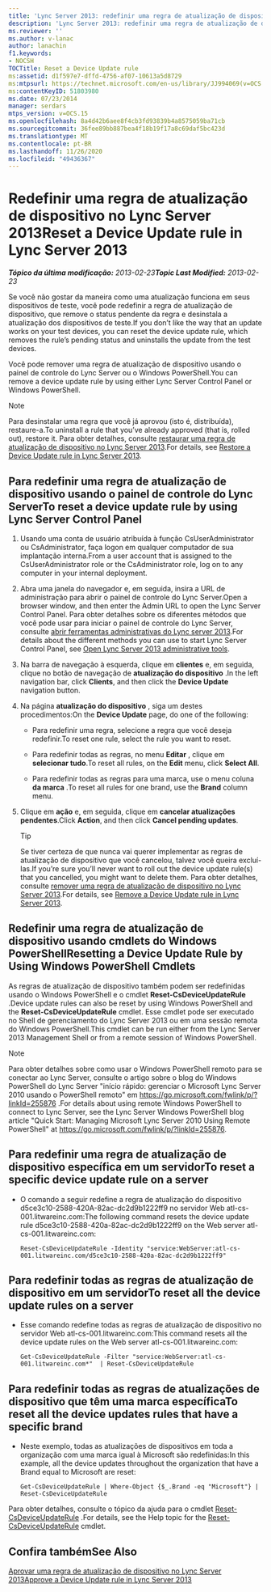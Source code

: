 ```yaml
---
title: 'Lync Server 2013: redefinir uma regra de atualização de dispositivo'
description: 'Lync Server 2013: redefinir uma regra de atualização de dispositivo.'
ms.reviewer: ''
ms.author: v-lanac
author: lanachin
f1.keywords:
- NOCSH
TOCTitle: Reset a Device Update rule
ms:assetid: d1f597e7-dffd-4756-af07-10613a5d8729
ms:mtpsurl: https://technet.microsoft.com/en-us/library/JJ994069(v=OCS.15)
ms:contentKeyID: 51803980
ms.date: 07/23/2014
manager: serdars
mtps_version: v=OCS.15
ms.openlocfilehash: 8a4d42b6aee8f4cb3fd93839b4a8575059ba71cb
ms.sourcegitcommit: 36fee89bb887bea4f18b19f17a8c69daf5bc423d
ms.translationtype: MT
ms.contentlocale: pt-BR
ms.lasthandoff: 11/26/2020
ms.locfileid: "49436367"
---
```

# <a name="reset-a-device-update-rule-in-lync-server-2013"></a><span data-ttu-id="c37d1-103">Redefinir uma regra de atualização de dispositivo no Lync Server 2013</span><span class="sxs-lookup"><span data-stu-id="c37d1-103">Reset a Device Update rule in Lync Server 2013</span></span>

<div data-xmlns="http://www.w3.org/1999/xhtml">

<div class="topic" data-xmlns="http://www.w3.org/1999/xhtml" data-msxsl="urn:schemas-microsoft-com:xslt" data-cs="https://msdn.microsoft.com/">

<div data-asp="https://msdn2.microsoft.com/asp">



</div>

<div id="mainSection">

<div id="mainBody"><span data-ttu-id="c37d1-104">

<span> </span></span><span class="sxs-lookup"><span data-stu-id="c37d1-104">

<span> </span></span></span>

<span data-ttu-id="c37d1-105">_**Tópico da última modificação:** 2013-02-23_</span><span class="sxs-lookup"><span data-stu-id="c37d1-105">_**Topic Last Modified:** 2013-02-23_</span></span>

<span data-ttu-id="c37d1-106">Se você não gostar da maneira como uma atualização funciona em seus dispositivos de teste, você pode redefinir a regra de atualização de dispositivo, que remove o status pendente da regra e desinstala a atualização dos dispositivos de teste.</span><span class="sxs-lookup"><span data-stu-id="c37d1-106">If you don’t like the way that an update works on your test devices, you can reset the device update rule, which removes the rule’s pending status and uninstalls the update from the test devices.</span></span>

<span data-ttu-id="c37d1-107">Você pode remover uma regra de atualização de dispositivo usando o painel de controle do Lync Server ou o Windows PowerShell.</span><span class="sxs-lookup"><span data-stu-id="c37d1-107">You can remove a device update rule by using either Lync Server Control Panel or Windows PowerShell.</span></span>

<div>


> [!NOTE]  
> <span data-ttu-id="c37d1-108">Para desinstalar uma regra que você já aprovou (isto é, distribuída), restaure-a.</span><span class="sxs-lookup"><span data-stu-id="c37d1-108">To uninstall a rule that you’ve already approved (that is, rolled out), restore it.</span></span> <span data-ttu-id="c37d1-109">Para obter detalhes, consulte <A href="lync-server-2013-restore-a-device-update-rule.md">restaurar uma regra de atualização de dispositivo no Lync Server 2013</A>.</span><span class="sxs-lookup"><span data-stu-id="c37d1-109">For details, see <A href="lync-server-2013-restore-a-device-update-rule.md">Restore a Device Update rule in Lync Server 2013</A>.</span></span>



</div>

<div>

## <a name="to-reset-a-device-update-rule-by-using-lync-server-control-panel"></a><span data-ttu-id="c37d1-110">Para redefinir uma regra de atualização de dispositivo usando o painel de controle do Lync Server</span><span class="sxs-lookup"><span data-stu-id="c37d1-110">To reset a device update rule by using Lync Server Control Panel</span></span>

1.  <span data-ttu-id="c37d1-111">Usando uma conta de usuário atribuída à função CsUserAdministrator ou CsAdministrator, faça logon em qualquer computador de sua implantação interna.</span><span class="sxs-lookup"><span data-stu-id="c37d1-111">From a user account that is assigned to the CsUserAdministrator role or the CsAdministrator role, log on to any computer in your internal deployment.</span></span>

2.  <span data-ttu-id="c37d1-112">Abra uma janela do navegador e, em seguida, insira a URL de administração para abrir o painel de controle do Lync Server.</span><span class="sxs-lookup"><span data-stu-id="c37d1-112">Open a browser window, and then enter the Admin URL to open the Lync Server Control Panel.</span></span> <span data-ttu-id="c37d1-113">Para obter detalhes sobre os diferentes métodos que você pode usar para iniciar o painel de controle do Lync Server, consulte [abrir ferramentas administrativas do Lync server 2013](lync-server-2013-open-lync-server-administrative-tools.md).</span><span class="sxs-lookup"><span data-stu-id="c37d1-113">For details about the different methods you can use to start Lync Server Control Panel, see [Open Lync Server 2013 administrative tools](lync-server-2013-open-lync-server-administrative-tools.md).</span></span>

3.  <span data-ttu-id="c37d1-114">Na barra de navegação à esquerda, clique em **clientes** e, em seguida, clique no botão de navegação de **atualização do dispositivo** .</span><span class="sxs-lookup"><span data-stu-id="c37d1-114">In the left navigation bar, click **Clients**, and then click the **Device Update** navigation button.</span></span>

4.  <span data-ttu-id="c37d1-115">Na página **atualização do dispositivo** , siga um destes procedimentos:</span><span class="sxs-lookup"><span data-stu-id="c37d1-115">On the **Device Update** page, do one of the following:</span></span>
    
      - <span data-ttu-id="c37d1-116">Para redefinir uma regra, selecione a regra que você deseja redefinir.</span><span class="sxs-lookup"><span data-stu-id="c37d1-116">To reset one rule, select the rule you want to reset.</span></span>
    
      - <span data-ttu-id="c37d1-117">Para redefinir todas as regras, no menu **Editar** , clique em **selecionar tudo**.</span><span class="sxs-lookup"><span data-stu-id="c37d1-117">To reset all rules, on the **Edit** menu, click **Select All**.</span></span>
    
      - <span data-ttu-id="c37d1-118">Para redefinir todas as regras para uma marca, use o menu coluna **da marca** .</span><span class="sxs-lookup"><span data-stu-id="c37d1-118">To reset all rules for one brand, use the **Brand** column menu.</span></span>

5.  <span data-ttu-id="c37d1-119">Clique em **ação** e, em seguida, clique em **cancelar atualizações pendentes**.</span><span class="sxs-lookup"><span data-stu-id="c37d1-119">Click **Action**, and then click **Cancel pending updates**.</span></span>
    
    <div>
    

    > [!TIP]  
    > <span data-ttu-id="c37d1-120">Se tiver certeza de que nunca vai querer implementar as regras de atualização de dispositivo que você cancelou, talvez você queira excluí-las.</span><span class="sxs-lookup"><span data-stu-id="c37d1-120">If you’re sure you’ll never want to roll out the device update rule(s) that you cancelled, you might want to delete them.</span></span> <span data-ttu-id="c37d1-121">Para obter detalhes, consulte <A href="lync-server-2013-remove-a-device-update-rule.md">remover uma regra de atualização de dispositivo no Lync Server 2013</A>.</span><span class="sxs-lookup"><span data-stu-id="c37d1-121">For details, see <A href="lync-server-2013-remove-a-device-update-rule.md">Remove a Device Update rule in Lync Server 2013</A>.</span></span>

    
    </div>

</div>

<div>

## <a name="resetting-a-device-update-rule-by-using-windows-powershell-cmdlets"></a><span data-ttu-id="c37d1-122">Redefinir uma regra de atualização de dispositivo usando cmdlets do Windows PowerShell</span><span class="sxs-lookup"><span data-stu-id="c37d1-122">Resetting a Device Update Rule by Using Windows PowerShell Cmdlets</span></span>

<span data-ttu-id="c37d1-123">As regras de atualização de dispositivo também podem ser redefinidas usando o Windows PowerShell e o cmdlet **Reset-CsDeviceUpdateRule** .</span><span class="sxs-lookup"><span data-stu-id="c37d1-123">Device update rules can also be reset by using Windows PowerShell and the **Reset-CsDeviceUpdateRule** cmdlet.</span></span> <span data-ttu-id="c37d1-124">Esse cmdlet pode ser executado no Shell de gerenciamento do Lync Server 2013 ou em uma sessão remota do Windows PowerShell.</span><span class="sxs-lookup"><span data-stu-id="c37d1-124">This cmdlet can be run either from the Lync Server 2013 Management Shell or from a remote session of Windows PowerShell.</span></span>

<div>


> [!NOTE]  
> <span data-ttu-id="c37d1-125">Para obter detalhes sobre como usar o Windows PowerShell remoto para se conectar ao Lync Server, consulte o artigo sobre o blog do Windows PowerShell do Lync Server "início rápido: gerenciar o Microsoft Lync Server 2010 usando o PowerShell remoto" em <A href="https://go.microsoft.com/fwlink/p/?linkid=255876">https://go.microsoft.com/fwlink/p/?linkId=255876</A> .</span><span class="sxs-lookup"><span data-stu-id="c37d1-125">For details about using remote Windows PowerShell to connect to Lync Server, see the Lync Server Windows PowerShell blog article "Quick Start: Managing Microsoft Lync Server 2010 Using Remote PowerShell" at <A href="https://go.microsoft.com/fwlink/p/?linkid=255876">https://go.microsoft.com/fwlink/p/?linkId=255876</A>.</span></span>



</div>

<div>

## <a name="to-reset-a-specific-device-update-rule-on-a-server"></a><span data-ttu-id="c37d1-126">Para redefinir uma regra de atualização de dispositivo específica em um servidor</span><span class="sxs-lookup"><span data-stu-id="c37d1-126">To reset a specific device update rule on a server</span></span>

  - <span data-ttu-id="c37d1-127">O comando a seguir redefine a regra de atualização do dispositivo d5ce3c10-2588-420A-82ac-dc2d9b1222ff9 no servidor Web atl-cs-001.litwareinc.com:</span><span class="sxs-lookup"><span data-stu-id="c37d1-127">The following command resets the device update rule d5ce3c10-2588-420a-82ac-dc2d9b1222ff9 on the Web server atl-cs-001.litwareinc.com:</span></span>
    
        Reset-CsDeviceUpdateRule -Identity "service:WebServer:atl-cs-001.litwareinc.com/d5ce3c10-2588-420a-82ac-dc2d9b1222ff9"

</div>

<div>

## <a name="to-reset-all-the-device-update-rules-on-a-server"></a><span data-ttu-id="c37d1-128">Para redefinir todas as regras de atualização de dispositivo em um servidor</span><span class="sxs-lookup"><span data-stu-id="c37d1-128">To reset all the device update rules on a server</span></span>

  - <span data-ttu-id="c37d1-129">Esse comando redefine todas as regras de atualização de dispositivo no servidor Web atl-cs-001.litwareinc.com:</span><span class="sxs-lookup"><span data-stu-id="c37d1-129">This command resets all the device update rules on the Web server atl-cs-001.litwareinc.com:</span></span>
    
        Get-CsDeviceUpdateRule -Filter "service:WebServer:atl-cs-001.litwareinc.com*"  | Reset-CsDeviceUpdateRule

</div>

<div>

## <a name="to-reset-all-the-device-updates-rules-that-have-a-specific-brand"></a><span data-ttu-id="c37d1-130">Para redefinir todas as regras de atualizações de dispositivo que têm uma marca específica</span><span class="sxs-lookup"><span data-stu-id="c37d1-130">To reset all the device updates rules that have a specific brand</span></span>

  - <span data-ttu-id="c37d1-131">Neste exemplo, todas as atualizações de dispositivos em toda a organização com uma marca igual à Microsoft são redefinidas:</span><span class="sxs-lookup"><span data-stu-id="c37d1-131">In this example, all the device updates throughout the organization that have a Brand equal to Microsoft are reset:</span></span>
    
        Get-CsDeviceUpdateRule | Where-Object {$_.Brand -eq "Microsoft"} | Reset-CsDeviceUpdateRule

</div>

<span data-ttu-id="c37d1-132">Para obter detalhes, consulte o tópico da ajuda para o cmdlet [Reset-CsDeviceUpdateRule](https://docs.microsoft.com/powershell/module/skype/Reset-CsDeviceUpdateRule) .</span><span class="sxs-lookup"><span data-stu-id="c37d1-132">For details, see the Help topic for the [Reset-CsDeviceUpdateRule](https://docs.microsoft.com/powershell/module/skype/Reset-CsDeviceUpdateRule) cmdlet.</span></span>

</div>

<div>

## <a name="see-also"></a><span data-ttu-id="c37d1-133">Confira também</span><span class="sxs-lookup"><span data-stu-id="c37d1-133">See Also</span></span>


[<span data-ttu-id="c37d1-134">Aprovar uma regra de atualização de dispositivo no Lync Server 2013</span><span class="sxs-lookup"><span data-stu-id="c37d1-134">Approve a Device Update rule in Lync Server 2013</span></span>](lync-server-2013-approve-a-device-update-rule.md)  
  

<span data-ttu-id="c37d1-135"></div>

</div>

<span> </span>

</div>

</div>

</span><span class="sxs-lookup"><span data-stu-id="c37d1-135"></div>

</div>

<span> </span>

</div>

</div>

</span></span></div>

